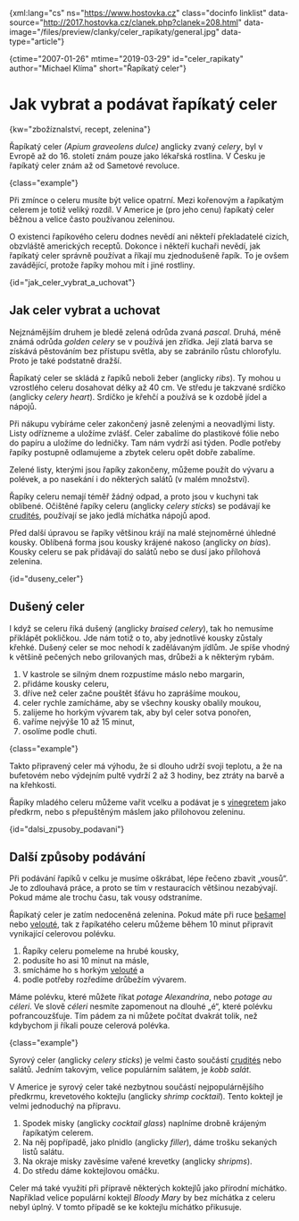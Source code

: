 
{xml:lang="cs" ns="https://www.hostovka.cz" class="docinfo linklist" data-source="http://2017.hostovka.cz/clanek.php?clanek=208.html" data-image="/files/preview/clanky/celer_rapikaty/general.jpg" data-type="article"}

{ctime="2007-01-26" mtime="2019-03-29" id="celer_rapikaty" author="Michael Klíma" short="Řapíkatý celer"}

# Jak vybrat a podávat řapíkatý celer

<!-- generated attribute kw by user_udpatekw.sh on 2020-04-25, do not edit -->

{kw="zbožíznalství, recept, zelenina"}

Řapíkatý celer _(Apium graveolens dulce)_ anglicky zvaný _celery_, byl v Evropě až do 16. století znám pouze jako lékařská rostlina. V Česku je řapíkatý celer znám až od Sametové revoluce.

{class="example"}

Při zmínce o celeru musíte být velice opatrní. Mezi kořenovým a řapíkatým celerem je totiž veliký rozdíl. V Americe je (pro jeho cenu) řapíkatý celer běžnou a velice často používanou zeleninou.

O existenci řapíkového celeru dodnes nevědí ani někteří překladatelé cizích, obzvláště amerických receptů. Dokonce i někteří kuchaři nevědí, jak řapíkatý celer správně používat a říkají mu zjednodušeně řapík. To je ovšem zavádějící, protože řapíky mohou mít i jiné rostliny.

{id="jak\_celer\_vybrat\_a\_uchovat"}

## Jak celer vybrat a uchovat

Nejznámějším druhem je bledě zelená odrůda zvaná _pascal_. Druhá, méně známá odrůda _golden celery_ se v používá jen zřídka. Její zlatá barva se získává pěstováním bez přístupu světla, aby se zabránilo růstu chlorofylu. Proto je také podstatně dražší.

Řapíkatý celer se skládá z řapíků neboli žeber (anglicky _ribs_). Ty mohou u vzrostlého celeru dosahovat délky až 40 cm. Ve středu je takzvané srdíčko (anglicky _celery heart_). Srdíčko je křehčí a používá se k ozdobě jídel a nápojů.

Při nákupu vybíráme celer zakončený jasně zelenými a neovadlými listy. Listy odřízneme a uložíme zvlášť. Celer zabalíme do plastikové fólie nebo do papíru a uložíme do ledničky. Tam nám vydrží asi týden. Podle potřeby řapíky postupně odlamujeme a zbytek celeru opět dobře zabalíme.

Zelené listy, kterými jsou řapíky zakončeny, můžeme použít do vývaru a polévek, a po nasekání i do některých salátů (v malém množství).

Řapíky celeru nemají téměř žádný odpad, a proto jsou v kuchyni tak oblíbené. Očištěné řapíky celeru (anglicky _celery sticks_) se podávají ke [crudités][1], používají se jako jedlá míchátka nápojů apod.

Před další úpravou se řapíky většinou krájí na malé stejnoměrné úhledné kousky. Oblíbená forma jsou kousky krájené nakoso (anglicky _on bias_). Kousky celeru se pak přidávají do salátů nebo se dusí jako přílohová zelenina.

{id="duseny_celer"}

## Dušený celer

I když se celeru říká dušený (anglicky _braised celery_), tak ho nemusíme přiklápět pokličkou. Jde nám totiž o to, aby jednotlivé kousky zůstaly křehké. Dušený celer se moc nehodí k zadělávaným jídlům. Je spíše vhodný k většině pečených nebo grilovaných mas, drůbeži a k některým rybám.

  1. V kastrole se silným dnem rozpustíme máslo nebo margarin,
  2. přidáme kousky celeru,
  3. dříve než celer začne pouštět šťávu ho zaprášíme moukou,
  4. celer rychle zamícháme, aby se všechny kousky obalily moukou,
  5. zalijeme ho horkým vývarem tak, aby byl celer sotva ponořen,
  6. vaříme nejvýše 10 až 15 minut,
  7. osolíme podle chuti.

{class="example"}

Takto připravený celer má výhodu, že si dlouho udrží svoji teplotu, a že na bufetovém nebo výdejním pultě vydrží 2 až 3 hodiny, bez ztráty na barvě a na křehkosti.

Řapíky mladého celeru můžeme vařit vcelku a podávat je s [vinegretem][2] jako předkrm, nebo s přepuštěným máslem jako přílohovou zeleninu.

{id="dalsi\_zpusoby\_podavani"}

## Další způsoby podávání

Při podávání řapíků v celku je musíme oškrábat, lépe řečeno zbavit „vousů“. Je to zdlouhavá práce, a proto se tím v restauracích většinou nezabývají. Pokud máme ale trochu času, tak vousy odstraníme.

Řapíkatý celer je zatím nedoceněná zelenina. Pokud máte při ruce [bešamel][3] nebo [velouté][4], tak z řapíkatého celeru můžeme během 10 minut připravit vynikající celerovou polévku.

  1. Řapíky celeru pomeleme na hrubé kousky,
  2. podusíte ho asi 10 minut na másle,
  3. smícháme ho s horkým [velouté][4] a
  4. podle potřeby rozředíme drůbežím vývarem.

Máme polévku, které můžete říkat _potage Alexandrina_, nebo _potage au céleri_. Ve slově _céleri_ nesmíte zapomenout na dlouhé „é“, které polévku pofrancouzšťuje. Tím pádem za ni můžete počítat dvakrát tolik, než kdybychom ji říkali pouze celerová polévka.

{class="example"}

Syrový celer (anglicky _celery sticks_) je velmi často součástí [crudités][1] nebo salátů. Jedním takovým, velice populárním salátem, je _kobb salát_.

V Americe je syrový celer také nezbytnou součástí nejpopulárnějšího předkrmu, krevetového koktejlu (anglicky _shrimp cocktail_). Tento koktejl je velmi jednoduchý na přípravu.

  1. Spodek misky (anglicky _cocktail glass_) naplníme drobně krájeným řapíkatým celerem.
  2. Na něj popřípadě, jako plnidlo (anglicky _filler_), dáme trošku sekaných listů salátu.
  3. Na okraje misky zavěsíme vařené krevetky (anglicky _shripms_).
  4. Do středu dáme koktejlovou omáčku.

Celer má také využití při přípravě některých koktejlů jako přírodní míchátko. Například velice populární koktejl _Bloody Mary_ by bez míchátka z celeru nebyl úplný. V tomto případě se ke koktejlu míchátko přikusuje.

 [1]: /jednohubky
 [2]: /zalivka_dresink#zalivka
 [3]: /besamel
 [4]: /agnes_sorel#veloute

